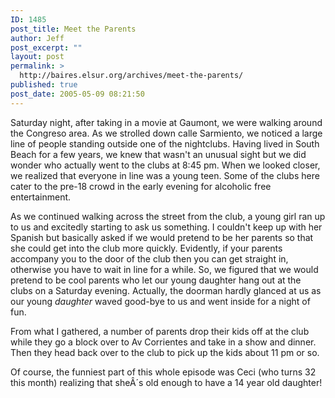 ```yaml
---
ID: 1485
post_title: Meet the Parents
author: Jeff
post_excerpt: ""
layout: post
permalink: >
  http://baires.elsur.org/archives/meet-the-parents/
published: true
post_date: 2005-05-09 08:21:50
---
```

Saturday night, after taking in a movie at Gaumont, we were walking around the Congreso area. As we strolled down calle Sarmiento, we noticed a large line of people standing outside one of the nightclubs.  Having lived in South Beach for a few years, we knew that wasn't an unusual sight but we did wonder who actually went to the clubs at 8:45 pm. When we looked closer, we realized that everyone in line was a young teen.  Some of the clubs here cater to the pre-18 crowd in the early evening for alcoholic free entertainment.

As we continued walking across the street from the club, a young girl ran up to us and excitedly starting to ask us something. I couldn't keep up with her Spanish but basically asked if we would pretend to be her parents so that she could get into the club more quickly. Evidently, if your parents accompany you to the door of the club then you can get straight in, otherwise you have to wait in line for a while.  So, we figured that we would pretend to be cool parents who let our young daughter hang out at the clubs on a Saturday evening. Actually, the doorman hardly glanced at us as our young <em>daughter</em> waved good-bye to us and went inside for a night of fun.

From what I gathered, a number of parents drop their kids off at the club while they go a block over to Av Corrientes and take in a show and dinner. Then they head back over to the club to pick up the kids about 11 pm or so.

Of course, the funniest part of this whole episode was Ceci (who turns 32 this month) realizing that sheÂ´s old enough to have a 14 year old daughter!